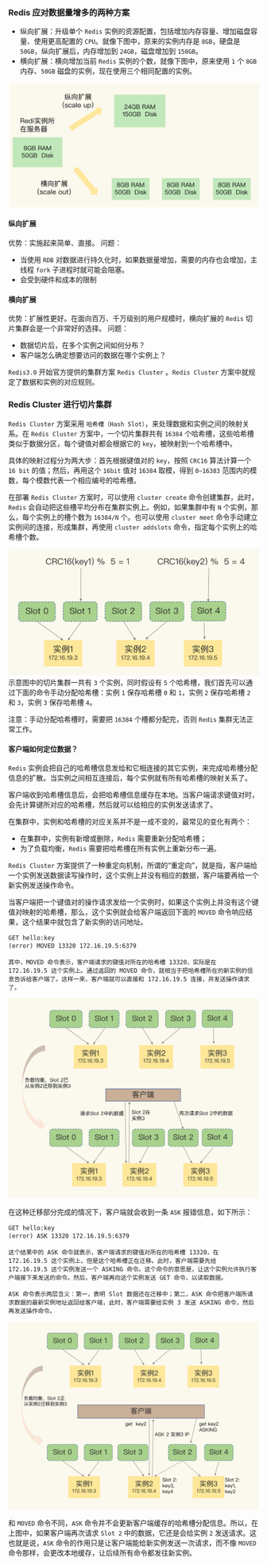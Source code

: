 ### Redis 应对数据量增多的两种方案
- 纵向扩展：升级单个 `Redis` 实例的资源配置，包括增加内存容量、增加磁盘容量、使用更高配置的 `CPU`。就像下图中，原来的实例内存是 `8GB`，硬盘是 `50GB`，纵向扩展后，内存增加到 `24GB`，磁盘增加到 `150GB`。
- 横向扩展：横向增加当前 `Redis` 实例的个数，就像下图中，原来使用 `1` 个 `8GB` 内存、`50GB` 磁盘的实例，现在使用三个相同配置的实例。

![Redis纵向扩展和横向扩展对比图](../../Picture/Redis纵向扩展和横向扩展对比图.jpeg)

#### 纵向扩展
优势：实施起来简单、直接。
问题：
- 当使用 `RDB` 对数据进行持久化时，如果数据量增加，需要的内存也会增加，主线程 `fork` 子进程时就可能会阻塞。
- 会受到硬件和成本的限制

#### 横向扩展
优势：扩展性更好。在面向百万、千万级别的用户规模时，横向扩展的 `Redis` 切片集群会是一个非常好的选择。
问题：
- 数据切片后，在多个实例之间如何分布？
- 客户端怎么确定想要访问的数据在哪个实例上？

`Redis3.0` 开始官方提供的集群方案 `Redis Cluster` 。`Redis Cluster` 方案中就规定了数据和实例的对应规则。

### Redis Cluster 进行切片集群

`Redis Cluster` 方案采用 `哈希槽（Hash Slot）`，来处理数据和实例之间的映射关系。在 `Redis Cluster` 方案中，一个切片集群共有 `16384` 个哈希槽，这些哈希槽类似于数据分区，每个键值对都会根据它的 `key`，被映射到一个哈希槽中。

具体的映射过程分为两大步：首先根据键值对的 `key`，按照 `CRC16` 算法计算一个 `16 bit` 的值；然后，再用这个 `16bit` 值对 `16384` 取模，得到 `0~16383` 范围内的模数，每个模数代表一个相应编号的哈希槽。

在部署 `Redis Cluster` 方案时，可以使用 `cluster create` 命令创建集群，此时，`Redis` 会自动把这些槽平均分布在集群实例上。例如，如果集群中有 `N` 个实例，那么，每个实例上的槽个数为 `16384/N` 个。也可以使用 `cluster meet` 命令手动建立实例间的连接，形成集群，再使用 `cluster addslots` 命令，指定每个实例上的哈希槽个数。

![Redis数据哈希槽实例这三者的映射分布情况](../../Picture/Redis数据哈希槽实例这三者的映射分布情况.jpeg)
示意图中的切片集群一共有 `3` 个实例，同时假设有 `5` 个哈希槽，我们首先可以通过下面的命令手动分配哈希槽：实例 `1` 保存哈希槽 `0` 和 `1`，实例 `2` 保存哈希槽 `2` 和 `3`，实例 `3` 保存哈希槽 `4`。

注意：手动分配哈希槽时，需要把 `16384` 个槽都分配完，否则 `Redis` 集群无法正常工作。

#### 客户端如何定位数据？

`Redis` 实例会把自己的哈希槽信息发给和它相连接的其它实例，来完成哈希槽分配信息的扩散。当实例之间相互连接后，每个实例就有所有哈希槽的映射关系了。

客户端收到哈希槽信息后，会把哈希槽信息缓存在本地。当客户端请求键值对时，会先计算键所对应的哈希槽，然后就可以给相应的实例发送请求了。

在集群中，实例和哈希槽的对应关系并不是一成不变的，最常见的变化有两个：
- 在集群中，实例有新增或删除，`Redis` 需要重新分配哈希槽；
- 为了负载均衡，`Redis` 需要把哈希槽在所有实例上重新分布一遍。

`Redis Cluster` 方案提供了一种重定向机制，所谓的“重定向”，就是指，客户端给一个实例发送数据读写操作时，这个实例上并没有相应的数据，客户端要再给一个新实例发送操作命令。

当客户端把一个键值对的操作请求发给一个实例时，如果这个实例上并没有这个键值对映射的哈希槽，那么，这个实例就会给客户端返回下面的 `MOVED` 命令响应结果，这个结果中就包含了新实例的访问地址。
```
GET hello:key
(error) MOVED 13320 172.16.19.5:6379

其中，MOVED 命令表示，客户端请求的键值对所在的哈希槽 13320，实际是在 172.16.19.5 这个实例上。通过返回的 MOVED 命令，就相当于把哈希槽所在的新实例的信息告诉给客户端了。这样一来，客户端就可以直接和 172.16.19.5 连接，并发送操作请求了。
```

![客户端MOVED重定向命令](../../Picture/客户端MOVED重定向命令.jpeg)

在这种迁移部分完成的情况下，客户端就会收到一条 `ASK` 报错信息，如下所示：
```
GET hello:key
(error) ASK 13320 172.16.19.5:6379

这个结果中的 ASK 命令就表示，客户端请求的键值对所在的哈希槽 13320，在 172.16.19.5 这个实例上，但是这个哈希槽正在迁移。此时，客户端需要先给 172.16.19.5 这个实例发送一个 ASKING 命令。这个命令的意思是，让这个实例允许执行客户端接下来发送的命令。然后，客户端再向这个实例发送 GET 命令，以读取数据。

ASK 命令表示两层含义：第一，表明 Slot 数据还在迁移中；第二，ASK 命令把客户端所请求数据的最新实例地址返回给客户端，此时，客户端需要给实例 3 发送 ASKING 命令，然后再发送操作命令。
```

![客户端ASK重定向命令](../../Picture/客户端ASK重定向命令.jpeg)

和 `MOVED` 命令不同，`ASK` 命令并不会更新客户端缓存的哈希槽分配信息。所以，在上图中，如果客户端再次请求 `Slot 2` 中的数据，它还是会给实例 `2` 发送请求。这也就是说，`ASK` 命令的作用只是让客户端能给新实例发送一次请求，而不像 `MOVED` 命令那样，会更改本地缓存，让后续所有命令都发往新实例。
